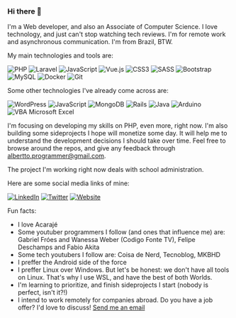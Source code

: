 ### Hi there 👋

I'm a Web developer, and also an Associate of Computer Science. I love technology, and just can't stop watching tech reviews. I'm for remote work and asynchronous communication. I'm from Brazil, BTW.

My main technologies and tools are:

![PHP](https://img.shields.io/badge/php-%23777BB4.svg?style=for-the-badge&logo=php&logoColor=white)
![Laravel](https://img.shields.io/badge/laravel-%23FF2D20.svg?style=for-the-badge&logo=laravel&logoColor=white)
![JavaScript](https://img.shields.io/badge/javascript-%23323330.svg?style=for-the-badge&logo=javascript&logoColor=%23F7DF1E)
![Vue.js](https://img.shields.io/badge/vuejs-%2335495e.svg?style=for-the-badge&logo=vuedotjs&logoColor=%234FC08D)
![CSS3](https://img.shields.io/badge/css3-%231572B6.svg?style=for-the-badge&logo=css3&logoColor=white)
![SASS](https://img.shields.io/badge/SASS-hotpink.svg?style=for-the-badge&logo=SASS&logoColor=white)
![Bootstrap](https://img.shields.io/badge/bootstrap-%23563D7C.svg?style=for-the-badge&logo=bootstrap&logoColor=white)
![MySQL](https://img.shields.io/badge/MySQL-005C84?style=for-the-badge&logo=mysql&logoColor=white)
![Docker](https://img.shields.io/badge/docker-%230db7ed.svg?style=for-the-badge&logo=docker&logoColor=white)
![Git](https://img.shields.io/badge/git-%23F05033.svg?style=for-the-badge&logo=git&logoColor=white)

Some other technologies I've already come across are:

![WordPress](https://img.shields.io/badge/WordPress-%23117AC9.svg?style=for-the-badge&logo=WordPress&logoColor=white)
![JavaScript](https://img.shields.io/badge/javascript-%23323330.svg?style=for-the-badge&logo=javascript&logoColor=%23F7DF1E)
![MongoDB](https://img.shields.io/badge/MongoDB-%234ea94b.svg?style=for-the-badge&logo=mongodb&logoColor=white)
![Rails](https://img.shields.io/badge/rails-%23CC0000.svg?style=for-the-badge&logo=ruby-on-rails&logoColor=white)
![Java](https://img.shields.io/badge/java-%23ED8B00.svg?style=for-the-badge&logo=java&logoColor=white)
![Arduino](https://img.shields.io/badge/-Arduino-00979D?style=for-the-badge&logo=Arduino&logoColor=white)
![VBA Microsoft Excel](https://img.shields.io/badge/Microsoft_Excel-217346?style=for-the-badge&logo=microsoft-excel&logoColor=white)

I'm focusing on developing my skills on PHP, even more, right now. I'm also building some sideprojects I hope will monetize some day. It will help me to understand the development decisions I should take over time.
Feel free to browse around the repos, and give any feedback through [albertto.programmer@gmail.com](mailto:albertto.programmer@gmail.com).

The project I'm working right now deals with school administration.

Here are some social media links of mine:

[![LinkedIn](https://img.shields.io/badge/linkedin-%230077B5.svg?style=for-the-badge&logo=linkedin&logoColor=white)](https://www.linkedin.com/in/alberttocastro/)
[![Twitter](https://img.shields.io/badge/Twitter-%231DA1F2.svg?style=for-the-badge&logo=Twitter&logoColor=white)](https://twitter.com/al_berttocastro)
[![Website](https://img.shields.io/badge/website-000000?style=for-the-badge&logo=About.me&logoColor=white&label=alberttocastro.dev)](https://alberttocastro.dev)

Fun facts:

- I love Acarajé
- Some youtuber programmers I follow (and ones that influence me) are: Gabriel Fróes and Wanessa Weber (Codigo Fonte TV), Felipe Deschamps and Fabio Akita
- Some tech youtubers I follow are: Coisa de Nerd, Tecnoblog, MKBHD
- I preffer the Android side of the force
- I preffer Linux over Windows. But let's be honest: we don't have all tools on Linux. That's why I use WSL, and have the best of both Worlds.
- I'm learning to prioritize, and finish sideprojects I start (nobody is perfect, isn't it?!)
- I intend to work remotely for companies abroad. Do you have a job offer? I'd love to discuss! [Send me an email](mailto:albertto.programmer@gmail.com)

<!--
**alberttocastro/alberttocastro** is a ✨ _special_ ✨ repository because its `README.md` (this file) appears on your GitHub profile.

Here are some ideas to get you started:

- 🔭 I’m currently working on ...
- 🌱 I’m currently learning ...
- 👯 I’m looking to collaborate on ...
- 🤔 I’m looking for help with ...
- 💬 Ask me about ...
- 📫 How to reach me: ...
- 😄 Pronouns: ...
- ⚡ Fun fact: ...
-->
